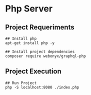 # Php Server

Project Requeriments
-----------------
    ## Install php
    apt-get install php -y

    ## Install project dependencies
    composer require webonyx/graphql-php

    
Project Execution
-----------------
    ## Run Project
    php -S localhost:8080 ./index.php